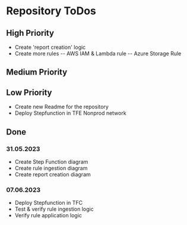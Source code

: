 # Repository ToDos
## High Priority
- Create 'report creation' logic
- Create more rules
-- AWS IAM & Lambda rule
-- Azure Storage Rule

## Medium Priority

## Low Priority
- Create new Readme for the repository
- Deploy Stepfunction in TFE Nonprod network

## Done
### 31.05.2023
- Create Step Function diagram
- Create rule ingestion diagram
- Create report creation diagram

### 07.06.2023
- Deploy Stepfunction in TFC
- Test & verify rule ingestion logic
- Verify rule application logic